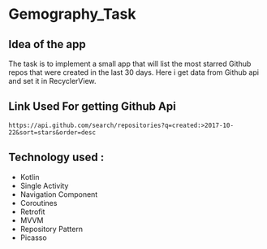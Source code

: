 # Gemography_Task


## Idea of the app
The task is to implement a small app that will list the most starred Github repos that were created in the last 30 days.
Here i get data from Github api and set it in RecyclerView.

## Link Used For getting Github Api
`https://api.github.com/search/repositories?q=created:>2017-10-22&sort=stars&order=desc`

## Technology used :
* Kotlin
* Single Activity
* Navigation Component
* Coroutines
* Retrofit
* MVVM
* Repository Pattern
* Picasso 
